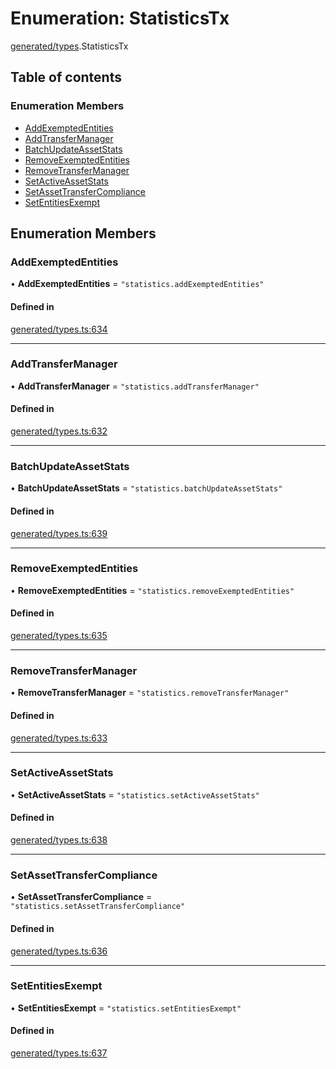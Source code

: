 # Enumeration: StatisticsTx

[generated/types](../wiki/generated.types).StatisticsTx

## Table of contents

### Enumeration Members

- [AddExemptedEntities](../wiki/generated.types.StatisticsTx#addexemptedentities)
- [AddTransferManager](../wiki/generated.types.StatisticsTx#addtransfermanager)
- [BatchUpdateAssetStats](../wiki/generated.types.StatisticsTx#batchupdateassetstats)
- [RemoveExemptedEntities](../wiki/generated.types.StatisticsTx#removeexemptedentities)
- [RemoveTransferManager](../wiki/generated.types.StatisticsTx#removetransfermanager)
- [SetActiveAssetStats](../wiki/generated.types.StatisticsTx#setactiveassetstats)
- [SetAssetTransferCompliance](../wiki/generated.types.StatisticsTx#setassettransfercompliance)
- [SetEntitiesExempt](../wiki/generated.types.StatisticsTx#setentitiesexempt)

## Enumeration Members

### AddExemptedEntities

• **AddExemptedEntities** = ``"statistics.addExemptedEntities"``

#### Defined in

[generated/types.ts:634](https://github.com/PolymeshAssociation/polymesh-sdk/blob/16e8c2ca/src/generated/types.ts#L634)

___

### AddTransferManager

• **AddTransferManager** = ``"statistics.addTransferManager"``

#### Defined in

[generated/types.ts:632](https://github.com/PolymeshAssociation/polymesh-sdk/blob/16e8c2ca/src/generated/types.ts#L632)

___

### BatchUpdateAssetStats

• **BatchUpdateAssetStats** = ``"statistics.batchUpdateAssetStats"``

#### Defined in

[generated/types.ts:639](https://github.com/PolymeshAssociation/polymesh-sdk/blob/16e8c2ca/src/generated/types.ts#L639)

___

### RemoveExemptedEntities

• **RemoveExemptedEntities** = ``"statistics.removeExemptedEntities"``

#### Defined in

[generated/types.ts:635](https://github.com/PolymeshAssociation/polymesh-sdk/blob/16e8c2ca/src/generated/types.ts#L635)

___

### RemoveTransferManager

• **RemoveTransferManager** = ``"statistics.removeTransferManager"``

#### Defined in

[generated/types.ts:633](https://github.com/PolymeshAssociation/polymesh-sdk/blob/16e8c2ca/src/generated/types.ts#L633)

___

### SetActiveAssetStats

• **SetActiveAssetStats** = ``"statistics.setActiveAssetStats"``

#### Defined in

[generated/types.ts:638](https://github.com/PolymeshAssociation/polymesh-sdk/blob/16e8c2ca/src/generated/types.ts#L638)

___

### SetAssetTransferCompliance

• **SetAssetTransferCompliance** = ``"statistics.setAssetTransferCompliance"``

#### Defined in

[generated/types.ts:636](https://github.com/PolymeshAssociation/polymesh-sdk/blob/16e8c2ca/src/generated/types.ts#L636)

___

### SetEntitiesExempt

• **SetEntitiesExempt** = ``"statistics.setEntitiesExempt"``

#### Defined in

[generated/types.ts:637](https://github.com/PolymeshAssociation/polymesh-sdk/blob/16e8c2ca/src/generated/types.ts#L637)
